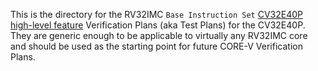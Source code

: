 This is the directory for the RV32IMC `Base Instruction Set` [CV32E40P high-level feature](https://github.com/openhwgroup/core-v-verif/tree/master/doc) Verification Plans (aka Test Plans) for the CV32E40P.  They are generic enough to be applicable to virtually any RV32IMC core and should be used as the starting point for future CORE-V Verification Plans.
